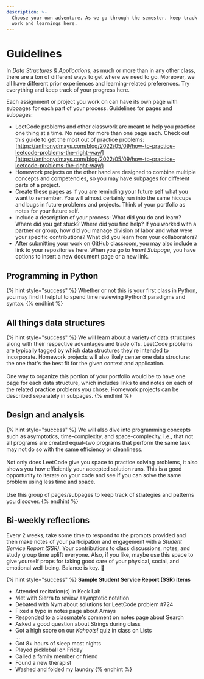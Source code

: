 ```yaml
---
description: >-
  Choose your own adventure. As we go through the semester, keep track of your
  work and learnings here.
---
```


# Guidelines

In _Data Structures & Applications_, as much or more than in any other class, there are a ton of different ways to get where we need to go. Moreover, we all have different prior experiences and learning-related preferences. Try everything and keep track of your progress here.

Each assignment or project you work on can have its own page with subpages for each part of your process. Guidelines for pages and subpages:

* LeetCode problems and other classwork are meant to help you practice one thing at a time. No need for more than one page each. Check out this guide to get the most out of practice problems: [https://anthonydmays.com/blog/2022/05/09/how-to-practice-leetcode-problems-the-right-way/](https://anthonydmays.com/blog/2022/05/09/how-to-practice-leetcode-problems-the-right-way/)
* Homework projects on the other hand are designed to combine multiple concepts and competencies, so you may have subpages for different parts of a project.
* Create these pages as if you are reminding your future self what you want to remember. You will almost certainly run into the same hiccups and bugs in future problems and projects. Think of your portfolio as notes for your future self.
* Include a description of your process: What did you do and learn? Where did you get stuck? Where did you find help? If you worked with a partner or group, how did you manage division of labor and what were your specific contributions? What did you learn from your collaborators?
* After submitting your work on GitHub classroom, you may also include a link to your repositories here. When you go to _Insert Subpage,_ you have options to insert a new document page or a new link.

## Programming in Python

{% hint style="success" %}
Whether or not this is your first class in Python, you may find it helpful to spend time reviewing Python3 paradigms and syntax.
{% endhint %}

## All things data structures

{% hint style="success" %}
We will learn about a variety of data structures along with their respective advantages and trade offs. LeetCode problems are typically tagged by which data structures they're intended to incorporate. Homework projects will also likely center one data structure: the one that's the best fit for the given context and application.\
\
One way to organize this portion of your portfolio would be to have one page for each data structure, which includes links to and notes on each of the related practice problems you chose. Homework projects can be described separately in subpages.
{% endhint %}

## Design and analysis

{% hint style="success" %}
We will also dive into programming concepts such as asymptotics, time-complexity, and space-complexity, i.e., that not all programs are created equal–two programs that perform the same task may not do so with the same efficiency or cleanliness.\
\
Not only does LeetCode give you space to practice solving problems, it also shows you how efficiently your accepted solution runs. This is a good opportunity to iterate on your code and see if you can solve the same problem using less time and space. \
\
Use this group of pages/subpages to keep track of strategies and patterns you discover.
{% endhint %}

## Bi-weekly reflections

Every 2 weeks, take some time to respond to the prompts provided and then make notes of your participation and engagement with a _Student Service Report (SSR)_. Your contributions to class discussions, notes, and study group time uplift everyone. Also, if you like, maybe use this space to give yourself props for taking good care of your physical, social, and emotional well-being. Balance is key. :clap:

{% hint style="success" %}
**Sample Student Service Report (SSR) items**

* Attended recitation(s) in Keck Lab
* Met with Sierra to review asymptotic notation
* Debated with Nym about solutions for LeetCode problem #724
* Fixed a typo in notes page about Arrays
* Responded to a classmate's comment on notes page about Search
* Asked a good question about Strings during class
* Got a high score on our _Kahoots!_ quiz in class on Lists\
  ...
* Got 8+ hours of sleep most nights
* Played pickleball on Friday
* Called a family member or friend
* Found a new therapist
* Washed and folded my laundry
{% endhint %}

